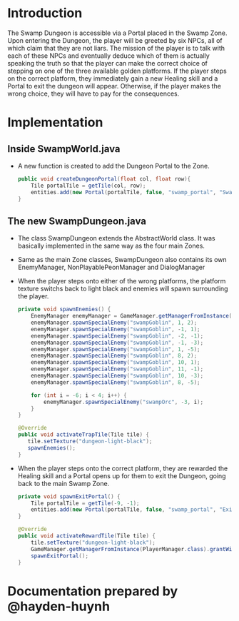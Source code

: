# Introduction 

The Swamp Dungeon is accessible via a Portal placed in the Swamp Zone. Upon entering the Dungeon, the player will be greeted by six NPCs, all of which claim that they are not liars. The mission of the player is to talk with each of these NPCs and eventually deduce which of them is actually speaking the truth so that the player can make the correct choice of stepping on one of the three available golden platforms. If the player steps on the correct platform, they immediately gain a new Healing skill and a Portal to exit the dungeon will appear. Otherwise, if the player makes the wrong choice, they will have to pay for the consequences.

# Implementation

## Inside SwampWorld.java

- A new function is created to add the Dungeon Portal to the Zone.

  ```java
  public void createDungeonPortal(float col, float row){
      Tile portalTile = getTile(col, row);
      entities.add(new Portal(portalTile, false, "swamp_portal", "SwampDungeonPortal"));
  }
  ```

## The new SwampDungeon.java

- The class SwampDungeon extends the AbstractWorld class. It was basically implemented in the same way as the four main Zones.

- Same as the main Zone classes, SwampDungeon also contains its own EnemyManager, NonPlayablePeonManager and DialogManager

- When the player steps onto either of the wrong platforms, the platform texture switchs back to light black and enemies will spawn surrounding the player.

  ```java
  private void spawnEnemies() {
      EnemyManager enemyManager = GameManager.getManagerFromInstance(EnemyManager.class);
      enemyManager.spawnSpecialEnemy("swampGoblin", 1, 2);
      enemyManager.spawnSpecialEnemy("swampGoblin", -1, 1);
      enemyManager.spawnSpecialEnemy("swampGoblin", -2, -1);
      enemyManager.spawnSpecialEnemy("swampGoblin", -1, -3);
      enemyManager.spawnSpecialEnemy("swampGoblin", 1, -5);
      enemyManager.spawnSpecialEnemy("swampGoblin", 8, 2);
      enemyManager.spawnSpecialEnemy("swampGoblin", 10, 1);
      enemyManager.spawnSpecialEnemy("swampGoblin", 11, -1);
      enemyManager.spawnSpecialEnemy("swampGoblin", 10, -3);
      enemyManager.spawnSpecialEnemy("swampGoblin", 8, -5);

      for (int i = -6; i < 4; i++) {
          enemyManager.spawnSpecialEnemy("swampOrc", -3, i);
      }
  }

  @Override
  public void activateTrapTile(Tile tile) {
     tile.setTexture("dungeon-light-black");
     spawnEnemies();
  }
  ```

- When the player steps onto the correct platform, they are rewarded the Healing skill and a Portal opens up for them to exit the Dungeon, going back to the main Swamp Zone.

  ```java
  private void spawnExitPortal() {
      Tile portalTile = getTile(-9, -1);
      entities.add(new Portal(portalTile, false, "swamp_portal", "ExitPortal"));
  }

  @Override
  public void activateRewardTile(Tile tile) {
      tile.setTexture("dungeon-light-black");
      GameManager.getManagerFromInstance(PlayerManager.class).grantWizardSkill(WizardSkills.HEAL);
      spawnExitPortal();
  }
  ```

# Documentation prepared by @hayden-huynh